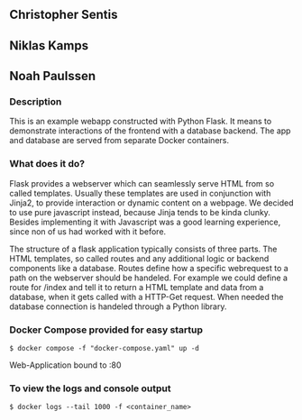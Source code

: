 ## Christopher Sentis
## Niklas Kamps
## Noah Paulssen

### Description

This is an example webapp constructed with Python Flask. 
It means to demonstrate interactions of the frontend with a database backend. 
The app and database are served from separate Docker containers. 

### What does it do?

Flask provides a webserver which can seamlessly serve HTML from so called templates. 
Usually these templates are used in conjunction with Jinja2, to provide interaction or dynamic content on a webpage. 
We decided to use pure javascript instead, because Jinja tends to be kinda clunky. 
Besides implementing it with Javascript was a good learning experience, since non of us had worked with it before. 

The structure of a flask application typically consists of three parts. 
The HTML templates, so called routes and any additional logic or backend components like a database. 
Routes define how a specific webrequest to a path on the webserver should be handeled. 
For example we could define a route for /index and tell it to return a HTML template and data from a database, when it gets called with a HTTP-Get request. When needed the database connection is handeled through a Python library. 

### Docker Compose provided for easy startup

```
$ docker compose -f "docker-compose.yaml" up -d
```

Web-Application bound to :80

### To view the logs and console output

```
$ docker logs --tail 1000 -f <container_name>
```